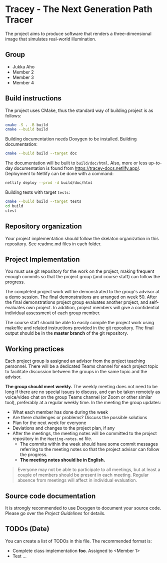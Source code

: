 # Tracey - The Next Generation Path Tracer

The project aims to produce software that renders a three-dimensional image that
simulates real-world illumination.

## Group

- Jukka Aho
- Member 2
- Member 3
- Member 4

## Build instructions

The project uses CMake, thus the standard way of building project is as follows:

```bash
cmake -S . -B build
cmake --build build
```

Building documentation needs Doxygen to be installed. Building documentation:

```bash
cmake --build build --target doc
```

The documentation will be built to `build/doc/html`. Also, more or less
up-to-day documentation is found from <https://tracey-docs.netlify.app/>.
Deployment to Netlify can be done with a command:

```bash
netlify deploy --prod -d build/doc/html
```

Building tests with target `tests`:

```bash
cmake --build build --target tests
cd build
ctest
```

## Repository organization

Your project implementation should follow the skelaton organization in this
repository. See readme.md files in each folder.

## Project Implementation

You must use git repository for the work on the project, making frequent enough
commits so that the project group (and course staff) can follow the progress.

The completed project work will be demonstrated to the group's advisor at a demo
session. The final demonstrations are arranged on week 50. After the final
demonstrations project group evaluates another project, and self-evaluates own
project. In addition, project members will give a confidential individual
assessment of each group member.

The course staff should be able to easily compile the project work using
makefile and related instructions provided in the git repository. The final
output should be in the **master branch** of the git repository.

## Working practices

Each project group is assigned an advisor from the project teaching personnel.
There will be a dedicated Teams channel for each project topic to facilitate
discussion between the groups in the same topic and the advisor.

**The group should meet weekly.** The weekly meeting does not need to be long if
there are no special issues to discuss, and can be taken remotely as voice/video
chat on the group Teams channel (or Zoom or other similar tool), preferably at a
regular weekly time. In the meeting the group updates:

- What each member has done during the week
- Are there challenges or problems? Discuss the possible solutions
- Plan for the next week for everyone
- Deviations and changes to the project plan, if any
- After the meetings, the meeting notes will be committed to the project
  repository in the `Meeting-notes.md` file.
    * The commits within the week should have some commit messages referring to
      the meeting notes so that the project advisor can follow the progress.
    * **The meeting notes should be in English.**

> Everyone may not be able to participate to all meetings, but at least a couple
> of members should be present in each meeting. Regular absence from meetings
> will affect in individual evaluation.

## Source code documentation

It is strongly recommended to use Doxygen to document your source code. Please
go over the *Project Guidelines* for details.

## TODOs (Date)

You can create a list of TODOs in this file. The recommended format is:

- Complete class implementation **foo**. Assigned to \<Member 1\>
- Test ...
